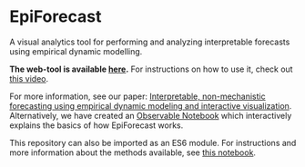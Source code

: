 # EpiForecast

A visual analytics tool for performing and analyzing interpretable forecasts using empirical dynamic modelling.

**The web-tool is available [here](https://episphere.github.io/forecast/).** For instructions on how to use it, check out [this video](https://www.youtube.com/watch?v=kU31yz6kiQA&feature=youtu.be). 

For more information, see our paper: [Interpretable, non-mechanistic forecasting using empirical dynamic modeling and interactive visualization](https://journals.plos.org/plosone/article?id=10.1371/journal.pone.0277149). Alternatively, we have created an [Observable Notebook](https://observablehq.com/@siliconjazz/edm-interpretable-forecasting?collection=@siliconjazz/epiforecast) which interactively explains the basics of how EpiForecast works.



This repository can also be imported as an ES6 module. For instructions and more information about the methods available, see [this notebook](https://observablehq.com/@siliconjazz/epiforecast-library).
